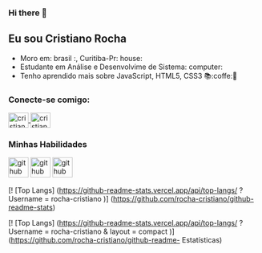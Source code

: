 ### Hi there 👋

## Eu sou Cristiano Rocha
- Moro em: brasil :,  Curitiba-Pr: house:
- Estudante em Análise e Desenvolvime de Sistema: computer:
- Tenho aprendido mais sobre JavaScript, HTML5, CSS3 :books::coffe::rocket:

### Conecte-se comigo:
<a href="https://www.linkedin.com/in/cristianorocha-m/" target="_blank">
  <img align = "center" alt = "cristiano-linkedin" height = "30" width = "40" src = "https://cdn.jsdelivr.net/npm/simple-icons@3.0.1/icons/linkedin .svg "style =" largura máxima: 100%; ">
</a >
<a href="https://www.instagram.com/cristiianorocha/" target="_blank">
  <img align = "center" alt = "cristiano-instagram" height = "30" width = "40" src = "https://cdn.jsdelivr.net/npm/simple-icons@3.0.1/icons/instagram .svg "style =" largura máxima: 100%; ">
</a>

### Minhas Habilidades
<img src = "https://devicons.github.io/devicon/devicon.git/icons/javascript/javascript-original.svg" alt = "github" width = "40" height = "40" style = "max -largura: 100%; "> </img>
<img src = "https://devicons.github.io/devicon/devicon.git/icons/html5/html5-original.svg" alt = "github" width = "40" height = "40" style = "max -largura: 100%; "> </img>
<img src = "https://devicons.github.io/devicon/devicon.git/icons/css3/css3-original.svg" alt = "github" width = "40" height = "40" style = "max -largura: 100%; "> </img>

[! [Top Langs] (https://github-readme-stats.vercel.app/api/top-langs/ ? Username = rocha-cristiano )] (https://github.com/rocha-cristiano/github-readme-stats)

[! [Top Langs] (https://github-readme-stats.vercel.app/api/top-langs/ ? Username = rocha-cristiano & layout = compact )] (https://github.com/rocha-cristiano/github-readme- Estatísticas)
<!--
**rocha-cristiano/rocha-cristiano** is a ✨ _special_ ✨ repository because its `README.md` (this file) appears on your GitHub profile.

Here are some ideas to get you started:

- 🔭 I’m currently working on ...
- 🌱 I’m currently learning ...
- 👯 I’m looking to collaborate on ...
- 🤔 I’m looking for help with ...
- 💬 Ask me about ...
- 📫 How to reach me: ...
- 😄 Pronouns: ...
- ⚡ Fun fact: ...
-->
